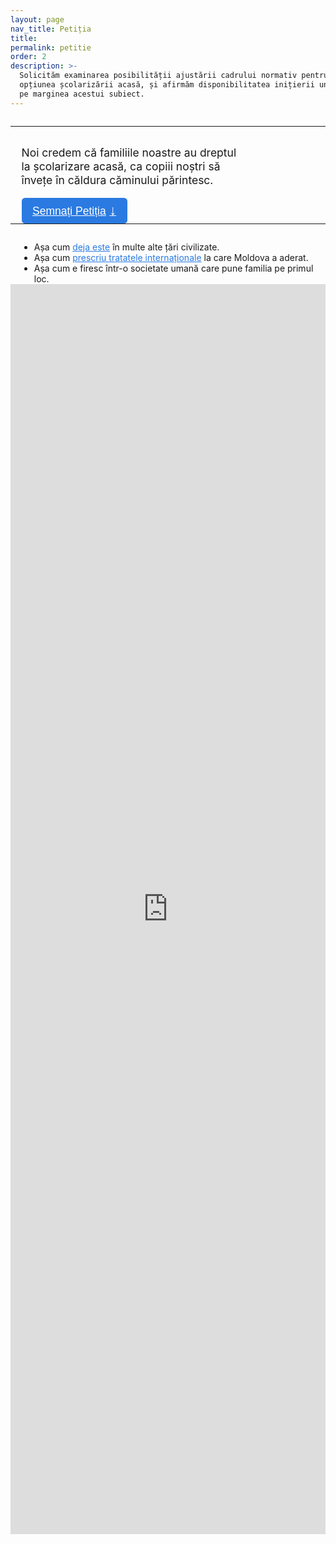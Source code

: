 ```yaml
---
layout: page
nav_title: Petiția
title:
permalink: petitie
order: 2
description: >-
  Solicităm examinarea posibilității ajustării cadrului normativ pentru a oferi
  opțiunea școlarizării acasă, și afirmăm disponibilitatea inițierii unui dialog
  pe marginea acestui subiect.
---
```


<section class="cta-page">
  <hr class="spacer" style="margin-top: 2em;"/>

  <p class="one-liner-copy">Noi credem că familiile noastre au dreptul la
  școlarizare acasă, ca copiii noștri să învețe în căldura căminului
  părintesc.</p>

  <a class="cta-button top" href="#petitia">Semnați Petiția</a>

  <hr class="spacer" style="margin-bottom: 2em;"/>

  <ul>
    <li>Așa cum <a href="https://publications.europa.eu/s/kgMm">deja este</a> în multe alte țări civilizate.</li>
    <li>Așa cum <a href="/legislatie#pacte-și-convenții-internaționale">prescriu tratatele internaționale</a> la care Moldova a aderat.</li>
    <li>Așa cum e firesc într-o societate umană care pune familia pe primul loc.</li>
  </ul>
</section>

<style>
.cta-page a {
  color: #2a7ae2;
}

.one-liner-copy {
  font-size: 1.25em;
  line-height: 1.25;
  float: left;
  max-width: 20em;
  margin-left: 1em;
}

.cta-button {
  background-color: #2a7ae2;
  color: white !important;
  padding: 0.5em 1em;
  font-family: 'Alegreya Sans', sans-serif;
  font-size: 1.25em;
  border: none;
  border-radius: 0.3em;
  margin: 0 1em;
  float: left;
}

.cta-button:hover {
  color: white;
}

.cta-button:after {
  content: "↓";
  font-size: 1.25em;
  line-height: 1;
  margin-left: 0.25em;
}

.cta-page ul {
  margin: 2em 0 0 1em;
}

.spacer {
  border: none;
  clear: both;
}
</style>

<iframe
  src="https://www.petitieonline.com/emb/224869"
  width="100%"
  height="2000"
  frameborder="0"
  id="petitia"
></iframe>
